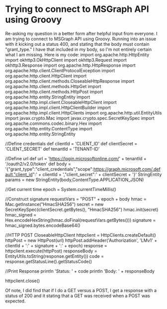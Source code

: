 
# Trying to connect to MSGraph API using Groovy

Re-asking my question in a better form after helpful input from everyone.
I am trying to connect to MSGraph API using Groovy. Running into an issue with it kicking out a status 400, and stating that the body must contain "grant_type." I have that included in my body, so I'm not entirely certain what I am missing.
Here is my code:
import org.apache.http.HttpEntity
import okhttp3.OkHttpClient
import okhttp3.Request
import okhttp3.Response
import org.apache.http.HttpResponse
import org.apache.http.client.ClientProtocolException
import org.apache.http.client.HttpClient
import org.apache.http.client.methods.CloseableHttpResponse
import org.apache.http.client.methods.HttpGet
import org.apache.http.client.methods.HttpPost
import org.apache.http.entity.StringEntity
import org.apache.http.impl.client.CloseableHttpClient
import org.apache.http.impl.client.HttpClientBuilder
import org.apache.http.impl.client.HttpClients
import org.apache.http.util.EntityUtils
import javax.crypto.Mac
import javax.crypto.spec.SecretKeySpec
import org.apache.commons.codec.binary.Hex
import org.apache.http.entity.ContentType
import org.apache.http.entity.StringEntity

//Define credentials
def clientId = 'CLIENT_ID'
def clientSecret = 'CLIENT_SECRET'
def tenantId = 'TENANT-ID'

//Define url
def url = 'https://login.microsoftonline.com/' + tenantId + '/oauth2/v2.0/token'
def body = '{"grant_type":"client_credentials","scope":https://graph.microsoft.com/.default,"client_id":' + clientId + ',"client_secret":' + clientSecret + '}'
StringEntity params = new StringEntity(body,ContentType.APPLICATION_JSON)

//Get current time
epoch = System.currentTimeMillis()

//Construct signature
requestVars = "POST" + epoch + body
hmac = Mac.getInstance("HmacSHA256")
secret = new SecretKeySpec(clientSecret.getBytes(), "HmacSHA256")
hmac.init(secret)
hmac_signed = Hex.encodeHexString(hmac.doFinal(requestVars.getBytes()))
signature = hmac_signed.bytes.encodeBase64()

//HTTP POST
CloseableHttpClient httpclient = HttpClients.createDefault()
httpPost = new HttpPost(url)
httpPost.addHeader('Authorization', 'LMv1' + clientId + ':' + signature + ':' + epoch)
response = httpclient.execute(httpPost)
responseBody = EntityUtils.toString(response.getEntity())
code = response.getStatusLine().getStatusCode()

//Print Response
println 'Status: ' + code
println 'Body: ' + responseBody

httpclient.close()

Of note, I did find that if I do a GET versus a POST, I get a response with a status of 200 and it stating that a GET was received when a POST was expected.

        